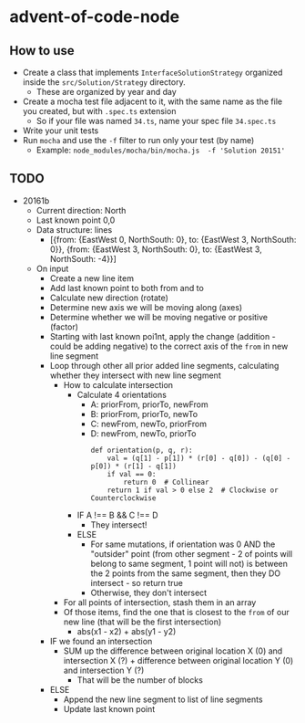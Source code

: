 # advent-of-code-node

## How to use

-   Create a class that implements `InterfaceSolutionStrategy` organized inside the `src/Solution/Strategy` directory.
    -   These are organized by year and day
-   Create a mocha test file adjacent to it, with the same name as the file you created, but with `.spec.ts` extension
    -   So if your file was named `34.ts`, name your spec file `34.spec.ts`
-   Write your unit tests
-   Run `mocha` and use the `-f` filter to run only your test (by name)
    -   Example: `node_modules/mocha/bin/mocha.js  -f 'Solution 20151'`

## TODO

-   20161b
    -   Current direction: North
    -   Last known point 0,0
    -   Data structure: lines
        -   [{from: {EastWest 0, NorthSouth: 0}, to: {EastWest 3, NorthSouth: 0}}, {from: {EastWest 3, NorthSouth: 0}, to: {EastWest 3, NorthSouth: -4}}]
    -   On input
        -   Create a new line item
        -   Add last known point to both from and to
        -   Calculate new direction (rotate)
        -   Determine new axis we will be moving along (axes)
        -   Determine whether we will be moving negative or positive (factor)
        -   Starting with last known poi1nt, apply the change (addition - could be adding negative) to the correct axis of the `from` in new line segment
        -   Loop through other all prior added line segments, calculating whether they intersect with new line segment
            -   How to calculate intersection
                -   Calculate 4 orientations
                    -   A: priorFrom, priorTo, newFrom
                    -   B: priorFrom, priorTo, newTo
                    -   C: newFrom, newTo, priorFrom
                    -   D: newFrom, newTo, priorTo
                        ```
                        def orientation(p, q, r):
                            val = (q[1] - p[1]) * (r[0] - q[0]) - (q[0] - p[0]) * (r[1] - q[1])
                            if val == 0:
                                return 0  # Collinear
                            return 1 if val > 0 else 2  # Clockwise or Counterclockwise
                        ```
                -   IF A !== B && C !== D
                    -   They intersect!
                -   ELSE
                    -   For same mutations, if orientation was 0 AND the "outsider" point (from other segment - 2 of points will belong to same segment, 1 point will not) is between the 2 points from the same segment, then they DO intersect - so return true
                    -   Otherwise, they don't intersect
            -   For all points of intersection, stash them in an array
            -   Of those items, find the one that is closest to the `from` of our new line (that will be the first intersection)
                -   abs(x1 - x2) + abs(y1 - y2)
        -   IF we found an intersection
            -   SUM up the difference between original location X (0) and intersection X (?) + difference between original location Y (0) and intersection Y (?)
                -   That will be the number of blocks
        -   ELSE
            -   Append the new line segment to list of line segments
            -   Update last known point
